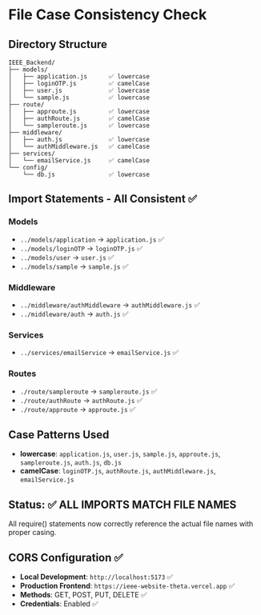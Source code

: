 # File Case Consistency Check

## Directory Structure
```
IEEE_Backend/
├── models/
│   ├── application.js      ✅ lowercase
│   ├── loginOTP.js         ✅ camelCase
│   ├── user.js             ✅ lowercase
│   └── sample.js           ✅ lowercase
├── route/
│   ├── approute.js         ✅ lowercase
│   ├── authRoute.js        ✅ camelCase
│   └── sampleroute.js      ✅ lowercase
├── middleware/
│   ├── auth.js             ✅ lowercase
│   └── authMiddleware.js   ✅ camelCase
├── services/
│   └── emailService.js     ✅ camelCase
└── config/
    └── db.js               ✅ lowercase
```

## Import Statements - All Consistent ✅

### Models
- `../models/application` → `application.js` ✅
- `../models/loginOTP` → `loginOTP.js` ✅
- `../models/user` → `user.js` ✅
- `../models/sample` → `sample.js` ✅

### Middleware
- `../middleware/authMiddleware` → `authMiddleware.js` ✅
- `../middleware/auth` → `auth.js` ✅

### Services
- `../services/emailService` → `emailService.js` ✅

### Routes
- `./route/sampleroute` → `sampleroute.js` ✅
- `./route/authRoute` → `authRoute.js` ✅
- `./route/approute` → `approute.js` ✅

## Case Patterns Used
- **lowercase**: `application.js`, `user.js`, `sample.js`, `approute.js`, `sampleroute.js`, `auth.js`, `db.js`
- **camelCase**: `loginOTP.js`, `authRoute.js`, `authMiddleware.js`, `emailService.js`

## Status: ✅ ALL IMPORTS MATCH FILE NAMES
All require() statements now correctly reference the actual file names with proper casing.

## CORS Configuration ✅
- **Local Development**: `http://localhost:5173` ✅
- **Production Frontend**: `https://ieee-website-theta.vercel.app` ✅
- **Methods**: GET, POST, PUT, DELETE ✅
- **Credentials**: Enabled ✅ 